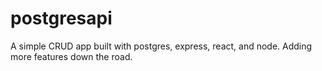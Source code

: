 # postgresapi
A simple CRUD app built with postgres, express, react, and node. Adding more features down the road.

